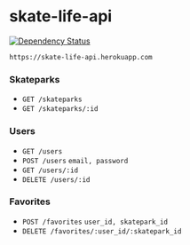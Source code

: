 # skate-life-api
[![Dependency Status](https://gemnasium.com/yago580/skate-life-api.svg)](https://gemnasium.com/yago580/skate-life-api)

`https://skate-life-api.herokuapp.com`

### Skateparks
* `GET /skateparks`
* `GET /skateparks/:id`

### Users
* `GET /users`
* `POST /users` `email, password`
* `GET /users/:id`
* `DELETE /users/:id`

### Favorites
* `POST /favorites` `user_id, skatepark_id`
* `DELETE /favorites/:user_id/:skatepark_id`
